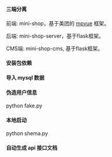 # 
#### 三端分离
前端: mini-shop，基于美团的 [mpvue](http://mpvue.com/) 框架。

后端: mini-shop-server，基于flask框架。

CMS端: mini-shop-cms, 基于flask框架。
#### 安装包依赖

#### 导入 mysql 数据

#### 伪造用户信息 
python fake.py

#### 本地启动
python shema.py

#### 自动生成 api 接口文档